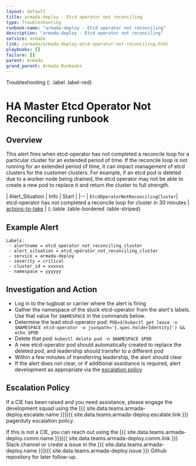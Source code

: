 ```yaml
---
layout: default
title: armada-deploy - Etcd operator not reconciling
type: Troubleshooting
runbook-name: "armada-deploy - Etcd operator not reconciling"
description: "armada-deploy - Etcd operator not reconciling"
service: armada
link: /armada/armada-deploy-etcd-operator-not-reconciling.html
playbooks: []
failure: []
parent: Armada
grand_parent: Armada Runbooks
---
```


Troubleshooting
{: .label .label-red}

# HA Master Etcd Operator Not Reconciling runbook

## Overview

This alert fires when etcd-operator has not completed a reconcile loop for a particular cluster for an extended period of time. If the reconcile loop is not running for an extended period of time, it can impact management of etcd clusters for the customer clusters. For example, if an etcd pod is deleted due to a worker node being drained, the etcd operator may not be able to create a new pod to replace it and return the cluster to full strength.

| Alert_Situation | Info | Start |
|--
| `EtcdOperatorNotReconcilingCluster`| etcd-operator has not completed a reconcile loop for cluster in 30 minutes | [actions-to-take](#actions-to-take) |
{:.table .table-bordered .table-striped}

## Example Alert

~~~~
Labels:
 - alertname = etcd_operator_not_reconciling_cluster
 - alert_situation = etcd_operator_not_reconciling_cluster
 - service = armada-deploy
 - severity = critical
 - cluster_id = xxxxxx
 - namespace = yyyyyy
~~~~

## Investigation and Action

- Log in to the tugboat or carrier where the alert is firing
- Gather the namespace of the stuck etcd-operator from the alert's labels. Use that value for `$NAMESPACE` in the commands below.
- Determine the lead etcd-operator pod: `POD=$(kubectl get lease -n $NAMESPACE etcd-operator -o jsonpath='{.spec.holderIdentity}') && echo $POD`
- Delete that pod: `kubectl delete pod -n $NAMESPACE $POD`
- A new etcd-operator pod should automatically created to replace the deleted pod, and leadership should transfer to a different pod
- Within a few minutes of transferring leadership, the alert should clear
- If the alert does not clear, or if additional assistance is required, alert development as appropriate via the [escalation policy](#escalation-policy)

## Escalation Policy

If a CIE has been raised and you need assistance, please engage the development squad using the [{{ site.data.teams.armada-deploy.escalate.name }}]({{ site.data.teams.armada-deploy.escalate.link }}) pagerduty escalation policy.

If this is not a CIE, you can reach out using the [{{ site.data.teams.armada-deploy.comm.name }}]({{ site.data.teams.armada-deploy.comm.link }}) Slack channel or create a issue in the [{{ site.data.teams.armada-deploy.name }}]({{ site.data.teams.armada-deploy.issue }}) Github repository for later follow-up.
